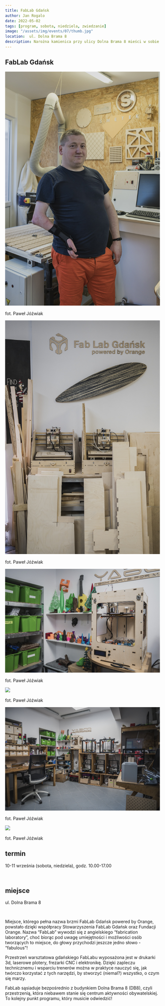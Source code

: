```yaml
---
title: FabLab Gdańsk
author: Jan Rogalo
date: 2022-05-02
tags: [program, sobota, niedziela, zwiedzanie]
image: "/assets/img/events/07/thumb.jpg"
location:  ul. Dolna Brama 8
description: Narożna kamienica przy ulicy Dolna Brama 8 mieści w sobie ogrom opowieści. W roku 1949 została odbudowana po wojennych zniszczeniach...
---
```

<section class="section-services">
    <div class="services">

<h1 class="event-h1">FabLab Gdańsk</h1>
<div class="image__display">
<div class="image">
     <a href="/assets/img/events/07/TO PIERWSZE.jpg"><img class="image__img" src="/assets/img/events/07/TO PIERWSZE.jpg"></a>
    <div class="image__overlay image__overlay--primary">
        <p class="grid__description">
            fot. Paweł Jóźwiak
        </p>
    </div>
</div>
<div class="image">
     <a href="/assets/img/events/07/DRUGIE.jpg"><img class="image__img" src="/assets/img/events/07/DRUGIE.jpg"></a>
    <div class="image__overlay image__overlay--primary">
        <p class="grid__description">
            fot. Paweł Jóźwiak
        </p>
    </div>
</div>
<div class="image">
     <a href="/assets/img/events/07/TRZECIE.jpg"><img class="image__img" src="/assets/img/events/07/TRZECIE.jpg"></a>
    <div class="image__overlay image__overlay--primary">
        <p class="grid__description">
            fot. Paweł Jóźwiak
        </p>
    </div>
</div>
<div class="image">
     <a href="/assets/img/events/07/_PAW9395.jpg"><img class="image__img" src="/assets/img/events/07/_PAW9395.jpg"></a>
    <div class="image__overlay image__overlay--primary">
        <p class="grid__description">
            fot. Paweł Jóźwiak
        </p>
    </div>
</div>
<div class="image">
     <a href="/assets/img/events/07/_PAW9076.jpg"><img class="image__img" src="/assets/img/events/07/_PAW9076.jpg"></a>
    <div class="image__overlay image__overlay--primary">
        <p class="grid__description">
            fot. Paweł Jóźwiak
        </p>
    </div>
</div>
<div class="image">
     <a href="/assets/img/events/03/_PAW9096.jpg"><img class="image__img" src="/assets/img/events/03/_PAW9096.jpg"></a>
    <div class="image__overlay image__overlay--primary">
        <p class="grid__description">
            fot. Paweł Jóźwiak
        </p>
    </div>
</div>
</div>

<h2 class="event-h2">termin</h2>
<p>10-11 września (sobota, niedziela), godz. 10.00-17.00</p>
<br>
<h2 class="event-h2">miejsce</h2>
<p>ul. Dolna Brama 8</p>
<br>
<p>Miejsce, którego pełna nazwa brzmi FabLab Gdańsk powered by Orange, powstało dzięki współpracy Stowarzyszenia FabLab Gdańsk oraz Fundacji Orange. Nazwa “FabLab” wywodzi się z angielskiego “fabrication laboratory”, choć biorąc pod uwagę umiejętności i możliwości osób tworzących to miejsce, do głowy przychodzi jeszcze jedno słowo - “fabulous”!</p>
<p>Przestrzeń warsztatowa gdańskiego FabLabu wyposażona jest w drukarki 3d, laserowe plotery, frezarki CNC i elektronikę. Dzięki zapleczu technicznemu i wsparciu trenerów można w praktyce nauczyć się, jak twórczo korzystać z tych narzędzi, by stworzyć (niemal?) wszystko, o czym się marzy. </p>
<p>FabLab sąsiaduje bezpośrednio z budynkiem Dolna Brama 8 (DB8), czyli przestrzenią, która niebawem stanie się centrum aktywności obywatelskiej. To kolejny punkt programu, który musicie odwiedzić!</p>
</section>
